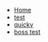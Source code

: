 * [Home](/)
* [test](/test.md)
* [quicky](content/posts/2019-06-25-changes-in-82.md)
* [boss test](content/posts/2019-03-01-stormwall-blockade.md)
